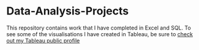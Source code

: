 # Data-Analysis-Projects

This repository contains work that I have completed in Excel and SQL. To see some of the visualisations I have created in Tableau, be sure to [check out my Tableau public profile](https://public.tableau.com/app/profile/thahmidur.rahman/vizzes)
